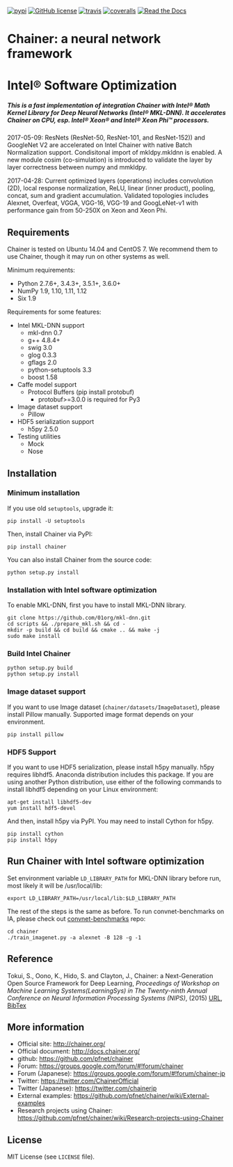 [![pypi](https://img.shields.io/pypi/v/chainer.svg)](https://pypi.python.org/pypi/chainer)
[![GitHub license](https://img.shields.io/github/license/pfnet/chainer.svg)](https://github.com/pfnet/chainer)
[![travis](https://img.shields.io/travis/pfnet/chainer/master.svg)](https://travis-ci.org/pfnet/chainer)
[![coveralls](https://img.shields.io/coveralls/pfnet/chainer.svg)](https://coveralls.io/github/pfnet/chainer)
[![Read the Docs](https://readthedocs.org/projects/chainer/badge/?version=stable)](http://docs.chainer.org/en/stable/?badge=stable)

# Chainer: a neural network framework
# Intel® Software Optimization
##### This is a fast implementation of integration Chainer with Intel® Math Kernel Library for Deep Neural Networks (Intel® MKL-DNN). It accelerates Chainer on CPU, esp. Intel® Xeon® and Intel® Xeon Phi™ processors. 

2017-05-09: ResNets (ResNet-50, ResNet-101, and ResNet-152)) and GoogleNet V2 are accelerated on Intel Chainer with native Batch Normalization support. Condisitonal import of mkldpy.mkldnn is enabled. A new module cosim (co-simulation) is introduced to validate the layer by layer correctness between numpy and mmkldpy.

2017-04-28: Current optimized layers (operations) includes convolution (2D), local response normalization, ReLU, linear (inner product), pooling, concat, sum and gradient accumulation. Validated topologies includes Alexnet, Overfeat, VGGA, VGG-16, VGG-19 and GoogLeNet-v1 with performance gain from 50-250X on Xeon and Xeon Phi.

## Requirements

Chainer is tested on Ubuntu 14.04 and CentOS 7. We recommend them to use Chainer, though it may run on other systems as well.

Minimum requirements:

- Python 2.7.6+, 3.4.3+, 3.5.1+, 3.6.0+
- NumPy 1.9, 1.10, 1.11, 1.12
- Six 1.9

Requirements for some features:

- Intel MKL-DNN support
  - mkl-dnn 0.7
  - g++ 4.8.4+
  - swig 3.0
  - glog 0.3.3
  - gflags 2.0
  - python-setuptools 3.3
  - boost 1.58
- Caffe model support
  - Protocol Buffers (pip install protobuf)
    - protobuf>=3.0.0 is required for Py3
- Image dataset support
  - Pillow
- HDF5 serialization support
  - h5py 2.5.0
- Testing utilities
  - Mock
  - Nose

## Installation

### Minimum installation

If you use old ``setuptools``, upgrade it:

```
pip install -U setuptools
```

Then, install Chainer via PyPI:

```
pip install chainer
```

You can also install Chainer from the source code:

```
python setup.py install
```

### Installation with Intel software optimization
To enable MKL-DNN, first you have to install MKL-DNN library.

```
git clone https://github.com/01org/mkl-dnn.git
cd scripts && ./prepare_mkl.sh && cd -
mkdir -p build && cd build && cmake .. && make -j
sudo make install
```

### Build Intel Chainer

```
python setup.py build
python setup.py install
```

### Image dataset support

If you want to use Image dataset (`chainer/datasets/ImageDataset`), please install Pillow manually.
Supported image format depends on your environment.

```
pip install pillow
```


### HDF5 Support

If you want to use HDF5 serialization, please install h5py manually.
h5py requires libhdf5.
Anaconda distribution includes this package.
If you are using another Python distribution, use either of the following commands to install libhdf5 depending on your Linux environment:

```
apt-get install libhdf5-dev
yum install hdf5-devel
```

And then, install h5py via PyPI.
You may need to install Cython for h5py.

```
pip install cython
pip install h5py
```

## Run Chainer with Intel software optimization
Set environment variable `LD_LIBRARY_PATH` for MKL-DNN library before run, most likely it will be /usr/local/lib:

```
export LD_LIBRARY_PATH=/usr/local/lib:$LD_LIBRARY_PATH
```

The rest of the steps is the same as before. To run convnet-benchmarks on IA, please check out [convnet-benchmarks](https://github.com/mitmul/convnet-benchmarks) repo:

```
cd chainer
./train_imagenet.py -a alexnet -B 128 -g -1
```


## Reference

Tokui, S., Oono, K., Hido, S. and Clayton, J.,
Chainer: a Next-Generation Open Source Framework for Deep Learning,
*Proceedings of Workshop on Machine Learning Systems(LearningSys) in
The Twenty-ninth Annual Conference on Neural Information Processing Systems (NIPS)*, (2015)
[URL](http://learningsys.org/papers/LearningSys_2015_paper_33.pdf), [BibTex](chainer_bibtex.txt)


## More information

- Official site: http://chainer.org/
- Official document: http://docs.chainer.org/
- github: https://github.com/pfnet/chainer
- Forum: https://groups.google.com/forum/#!forum/chainer
- Forum (Japanese): https://groups.google.com/forum/#!forum/chainer-jp
- Twitter: https://twitter.com/ChainerOfficial
- Twitter (Japanese): https://twitter.com/chainerjp
- External examples: https://github.com/pfnet/chainer/wiki/External-examples
- Research projects using Chainer: https://github.com/pfnet/chainer/wiki/Research-projects-using-Chainer

## License

MIT License (see `LICENSE` file).
